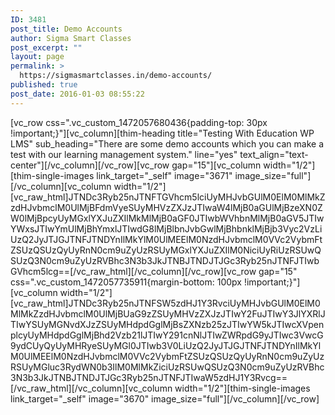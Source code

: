 ```yaml
---
ID: 3481
post_title: Demo Accounts
author: Sigma Smart Classes
post_excerpt: ""
layout: page
permalink: >
  https://sigmasmartclasses.in/demo-accounts/
published: true
post_date: 2016-01-03 08:55:22
---
```

[vc_row css=".vc_custom_1472057680436{padding-top: 30px !important;}"][vc_column][thim-heading title="Testing With Education WP LMS" sub_heading="There are some demo accounts which you can make a test with our learning management system." line="yes" text_align="text-center"][/vc_column][/vc_row][vc_row gap="15"][vc_column width="1/2"][thim-single-images link_target="_self" image="3671" image_size="full"][/vc_column][vc_column width="1/2"][vc_raw_html]JTNDc3Ryb25nJTNFTGVhcm5lciUyMHJvbGUlM0ElM0MlMkZzdHJvbmclM0UlMjBFdmVyeSUyMHVzZXJzJTIwaW4lMjB0aGUlMjBzeXN0ZW0lMjBpcyUyMGxlYXJuZXIlMkMlMjB0aGF0JTIwbWVhbnMlMjB0aGV5JTIwYWxsJTIwYmUlMjBhYmxlJTIwdG8lMjBlbnJvbGwlMjBhbnklMjBjb3Vyc2VzLiUzQ2JyJTJGJTNFJTNDYnIlMkYlM0UlMEElM0NzdHJvbmclM0VVc2VybmFtZSUzQSUzQyUyRnN0cm9uZyUzRSUyMGxlYXJuZXIlM0NiciUyRiUzRSUwQSUzQ3N0cm9uZyUzRVBhc3N3b3JkJTNBJTNDJTJGc3Ryb25nJTNFJTIwbGVhcm5lcg==[/vc_raw_html][/vc_column][/vc_row][vc_row gap="15" css=".vc_custom_1472057735911{margin-bottom: 100px !important;}"][vc_column width="1/2"][vc_raw_html]JTNDc3Ryb25nJTNFSW5zdHJ1Y3RvciUyMHJvbGUlM0ElM0MlMkZzdHJvbmclM0UlMjBUaG9zZSUyMHVzZXJzJTIwY2FuJTIwY3JlYXRlJTIwYSUyMGNvdXJzZSUyMHdpdGglMjBsZXNzb25zJTIwYW5kJTIwcXVpenplcyUyMHdpdGglMjBhd2Vzb21lJTIwY291cnNlJTIwZWRpdG9yJTIwc3VwcG9ydCUyQyUyMHRyeSUyMGl0JTIwb3V0LiUzQ2JyJTJGJTNFJTNDYnIlMkYlM0UlMEElM0NzdHJvbmclM0VVc2VybmFtZSUzQSUzQyUyRnN0cm9uZyUzRSUyMGluc3RydWN0b3IlM0MlMkZiciUzRSUwQSUzQ3N0cm9uZyUzRVBhc3N3b3JkJTNBJTNDJTJGc3Ryb25nJTNFJTIwaW5zdHJ1Y3Rvcg==[/vc_raw_html][/vc_column][vc_column width="1/2"][thim-single-images link_target="_self" image="3670" image_size="full"][/vc_column][/vc_row]